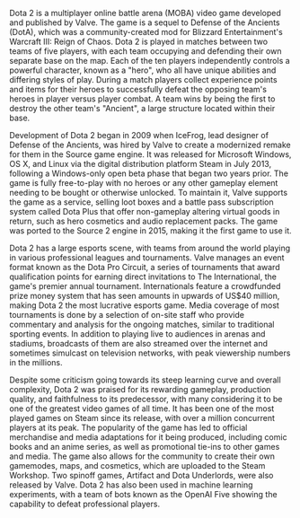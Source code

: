 Dota 2 is a multiplayer online battle arena (MOBA) video game developed and published by Valve. The game is a sequel to Defense of the Ancients (DotA), which was a community-created mod for Blizzard Entertainment's Warcraft III: Reign of Chaos. Dota 2 is played in matches between two teams of five players, with each team occupying and defending their own separate base on the map. Each of the ten players independently controls a powerful character, known as a "hero", who all have unique abilities and differing styles of play. During a match players collect experience points and items for their heroes to successfully defeat the opposing team's heroes in player versus player combat. A team wins by being the first to destroy the other team's "Ancient", a large structure located within their base.

Development of Dota 2 began in 2009 when IceFrog, lead designer of Defense of the Ancients, was hired by Valve to create a modernized remake for them in the Source game engine. It was released for Microsoft Windows, OS X, and Linux via the digital distribution platform Steam in July 2013, following a Windows-only open beta phase that began two years prior. The game is fully free-to-play with no heroes or any other gameplay element needing to be bought or otherwise unlocked. To maintain it, Valve supports the game as a service, selling loot boxes and a battle pass subscription system called Dota Plus that offer non-gameplay altering virtual goods in return, such as hero cosmetics and audio replacement packs. The game was ported to the Source 2 engine in 2015, making it the first game to use it.

Dota 2 has a large esports scene, with teams from around the world playing in various professional leagues and tournaments. Valve manages an event format known as the Dota Pro Circuit, a series of tournaments that award qualification points for earning direct invitations to The International, the game's premier annual tournament. Internationals feature a crowdfunded prize money system that has seen amounts in upwards of US$40 million, making Dota 2 the most lucrative esports game. Media coverage of most tournaments is done by a selection of on-site staff who provide commentary and analysis for the ongoing matches, similar to traditional sporting events. In addition to playing live to audiences in arenas and stadiums, broadcasts of them are also streamed over the internet and sometimes simulcast on television networks, with peak viewership numbers in the millions.

Despite some criticism going towards its steep learning curve and overall complexity, Dota 2 was praised for its rewarding gameplay, production quality, and faithfulness to its predecessor, with many considering it to be one of the greatest video games of all time. It has been one of the most played games on Steam since its release, with over a million concurrent players at its peak. The popularity of the game has led to official merchandise and media adaptations for it being produced, including comic books and an anime series, as well as promotional tie-ins to other games and media. The game also allows for the community to create their own gamemodes, maps, and cosmetics, which are uploaded to the Steam Workshop. Two spinoff games, Artifact and Dota Underlords, were also released by Valve. Dota 2 has also been used in machine learning experiments, with a team of bots known as the OpenAI Five showing the capability to defeat professional players. 

